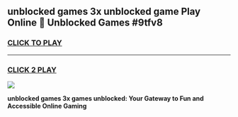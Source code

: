 
## unblocked games 3x unblocked game Play Online 👋 Unblocked Games #9tfv8
<h3>
<a href="https://premium.freeplayer.one?title=unblocked_games_3x&ref=21F">CLICK TO PLAY</a></h3>
<hr>

<h3>
<a href="https://premium.freeplayer.one?title=unblocked_games_3x&ref=21F">CLICK 2 PLAY</a>
  
</h3>

<a href="https://premium.freeplayer.one?title=unblocked_games_3x&ref=21F/"><img src="https://clearcache.store/games.png"></a>


**unblocked games 3x games unblocked: Your Gateway to Fun and Accessible Online Gaming**
